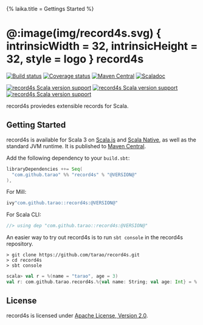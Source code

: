 {% laika.title = Gettings Started %}

@:image(img/record4s.svg) { intrinsicWidth = 32, intrinsicHeight = 32, style = logo } record4s
==============================================================================================
[![Build status](https://img.shields.io/github/actions/workflow/status/tarao/record4s/ci.yml)](https://github.com/tarao/record4s/actions/workflows/ci.yml)
[![Coverage status](https://codecov.io/gh/tarao/record4s/graph/badge.svg?token=U9309O1VNK)](https://codecov.io/gh/tarao/record4s)
[![Maven Central](https://img.shields.io/maven-central/v/com.github.tarao/record4s_3.svg)](https://maven-badges.herokuapp.com/maven-central/com.github.tarao/record4s_3)
[![Scaladoc](https://javadoc.io/badge2/com.github.tarao/record4s_3/javadoc.svg?color=blue&label=Scaladoc)](https://javadoc.io/doc/com.github.tarao/record4s_3)

[![record4s Scala version support](https://index.scala-lang.org/tarao/record4s/record4s/latest-by-scala-version.svg?platform=jvm&color=blue)](https://index.scala-lang.org/tarao/record4s/record4s)
[![record4s Scala version support](https://index.scala-lang.org/tarao/record4s/record4s/latest-by-scala-version.svg?platform=sjs1&color=blue)](https://index.scala-lang.org/tarao/record4s/record4s)
[![record4s Scala version support](https://index.scala-lang.org/tarao/record4s/record4s/latest-by-scala-version.svg?platform=native0.4&color=blue)](https://index.scala-lang.org/tarao/record4s/record4s)

record4s proviedes extensible records for Scala.

Getting Started
---------------

record4s is available for Scala 3 on [Scala.js][] and [Scala Native][], as well as the
standard JVM runtime.  It is published to [Maven Central][].

Add the following dependency to your `build.sbt`:

```scala
libraryDependencies ++= Seq(
  "com.github.tarao" %% "record4s" % "@VERSION@"
),
```

For Mill:

```scala
ivy"com.github.tarao::record4s:@VERSION@"
```

For Scala CLI:

```scala
//> using dep "com.github.tarao::record4s:@VERSION@"
```

An easier way to try out record4s is to run `sbt console` in the record4s repository.

```
> git clone https://github.com/tarao/record4s.git
> cd record4s
> sbt console
```

```scala
scala> val r = %(name = "tarao", age = 3)
val r: com.github.tarao.record4s.%{val name: String; val age: Int} = %(name = tarao, age = 3)
```

[Maven Central]: https://search.maven.org/
[Scala.js]: https://www.scala-js.org/
[Scala Native]: https://www.scala-native.org/

License
-------

record4s is licensed under [Apache License, Version 2.0](https://www.apache.org/licenses/LICENSE-2.0).
